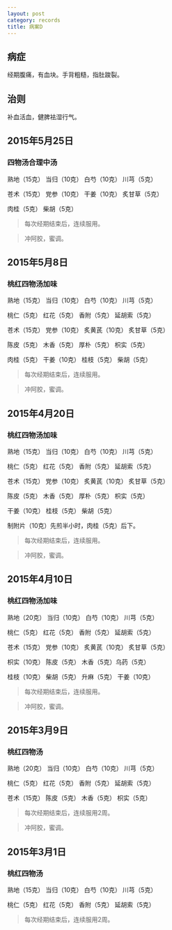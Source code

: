 ```yaml
---
layout: post
category: records
title: 病案D
---
```


## 病症 ##

经期腹痛，有血块。手背粗糙，指肚踆裂。

## 治则 ##

补血活血，健脾袪湿行气。

## 2015年5月25日 ##

### 四物汤合理中汤 ###

熟地（15克） 当归（10克） 白芍（10克） 川芎（5克）

苍术（15克） 党参（10克） 干姜（10克） 炙甘草（5克）

肉桂（5克） 柴胡（5克）

> 每次经期结束后，连续服用。

> 冲阿胶，蜜调。

## 2015年5月8日 ##

### 桃红四物汤加味 ###

熟地（15克） 当归（10克） 白芍（10克） 川芎（5克）

桃仁（5克） 红花（5克） 香附（5克） 延胡索（5克）

苍术（15克） 党参（10克） 炙黄芪（10克） 炙甘草（5克）

陈皮（5克） 木香（5克） 厚朴（5克） 枳实（5克） 

肉桂（5克） 干姜（10克） 桂枝（5克） 柴胡（5克）

> 每次经期结束后，连续服用。

> 冲阿胶，蜜调。

## 2015年4月20日 ##

### 桃红四物汤加味 ###

熟地（15克） 当归（10克） 白芍（10克） 川芎（5克）

桃仁（5克） 红花（5克） 香附（5克） 延胡索（5克）

苍术（15克） 党参（10克） 炙黄芪（10克） 炙甘草（5克）

陈皮（5克） 木香（5克） 厚朴（5克） 枳实（5克） 

干姜（10克） 桂枝（5克） 柴胡（5克）

制附片（10克）先煎半小时，肉桂（5克）后下。

> 每次经期结束后，连续服用。

> 冲阿胶，蜜调。

## 2015年4月10日 ##

### 桃红四物汤加味 ###

熟地（20克） 当归（10克） 白芍（10克） 川芎（5克）

桃仁（5克） 红花（5克） 香附（5克） 延胡索（5克）

苍术（15克） 党参（10克） 炙黄芪（10克） 炙甘草（5克）

枳实（10克） 陈皮（5克） 木香（5克）乌药（5克）

桂枝（10克） 柴胡（5克） 升麻（5克） 干姜（10克）

> 每次经期结束后，连续服用。

> 冲阿胶，蜜调。

## 2015年3月9日 ##

### 桃红四物汤 ###

熟地（20克） 当归（10克） 白芍（10克） 川芎（5克）

桃仁（5克） 红花（5克） 香附（5克） 延胡索（5克）

苍术（15克） 陈皮（5克） 木香（5克）  枳实（5克）

> 每次经期结束后，连续服用2周。

> 冲阿胶，蜜调。

## 2015年3月1日 ##

### 桃红四物汤 ###

熟地（15克） 当归（10克） 白芍（10克） 川芎（5克）

桃仁（5克） 红花（5克） 香附（5克） 延胡索（5克） 

> 每次经期结束后，连续服用2周。